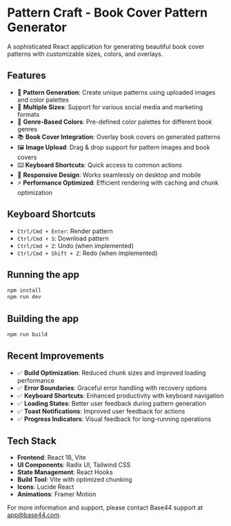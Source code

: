 # Pattern Craft - Book Cover Pattern Generator

A sophisticated React application for generating beautiful book cover patterns with customizable sizes, colors, and overlays.

## Features

- 🎨 **Pattern Generation**: Create unique patterns using uploaded images and color palettes
- 📐 **Multiple Sizes**: Support for various social media and marketing formats
- 🎯 **Genre-Based Colors**: Pre-defined color palettes for different book genres
- 📚 **Book Cover Integration**: Overlay book covers on generated patterns
- 🖼️ **Image Upload**: Drag & drop support for pattern images and book covers
- ⌨️ **Keyboard Shortcuts**: Quick access to common actions
- 📱 **Responsive Design**: Works seamlessly on desktop and mobile
- ⚡ **Performance Optimized**: Efficient rendering with caching and chunk optimization

## Keyboard Shortcuts

- `Ctrl/Cmd + Enter`: Render pattern
- `Ctrl/Cmd + S`: Download pattern
- `Ctrl/Cmd + Z`: Undo (when implemented)
- `Ctrl/Cmd + Shift + Z`: Redo (when implemented)

## Running the app

```bash
npm install
npm run dev
```

## Building the app

```bash
npm run build
```

## Recent Improvements

- ✅ **Build Optimization**: Reduced chunk sizes and improved loading performance
- ✅ **Error Boundaries**: Graceful error handling with recovery options
- ✅ **Keyboard Shortcuts**: Enhanced productivity with keyboard navigation
- ✅ **Loading States**: Better user feedback during pattern generation
- ✅ **Toast Notifications**: Improved user feedback for actions
- ✅ **Progress Indicators**: Visual feedback for long-running operations

## Tech Stack

- **Frontend**: React 18, Vite
- **UI Components**: Radix UI, Tailwind CSS
- **State Management**: React Hooks
- **Build Tool**: Vite with optimized chunking
- **Icons**: Lucide React
- **Animations**: Framer Motion

For more information and support, please contact Base44 support at app@base44.com.